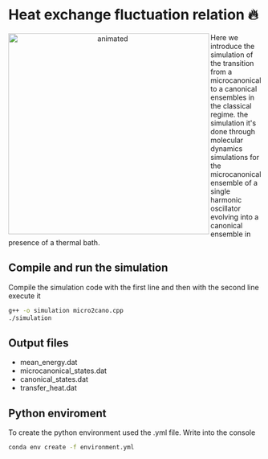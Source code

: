 # Heat exchange fluctuation relation 🔥

<p align="center">
  <img align="left" width="400" height="400"src="simulation/animation/ensembles.gif" alt="animated" />
</p>

Here we introduce the simulation of the transition from a microcanonical to a canonical ensembles in the classical regime. the simulation it's done through molecular dynamics simulations for the microcanonical ensemble of a single harmonic oscillator evolving into a canonical ensemble in presence of a thermal bath.

## Compile and run the simulation

Compile the simulation code with the first line and then with the second line execute it

```bash
g++ -o simulation micro2cano.cpp
./simulation
```

## Output files

- mean_energy.dat
- microcanonical_states.dat
- canonical_states.dat
- transfer_heat.dat

## Python enviroment

To create the python environment used the .yml file. Write into the console

```bash
conda env create -f environment.yml
```

[//]: # "To export the created conda environment into the .yml file, with your conda environment activated, run the following command to generate dependency yaml file"
[//]: # "conda env export > environment.yml"
